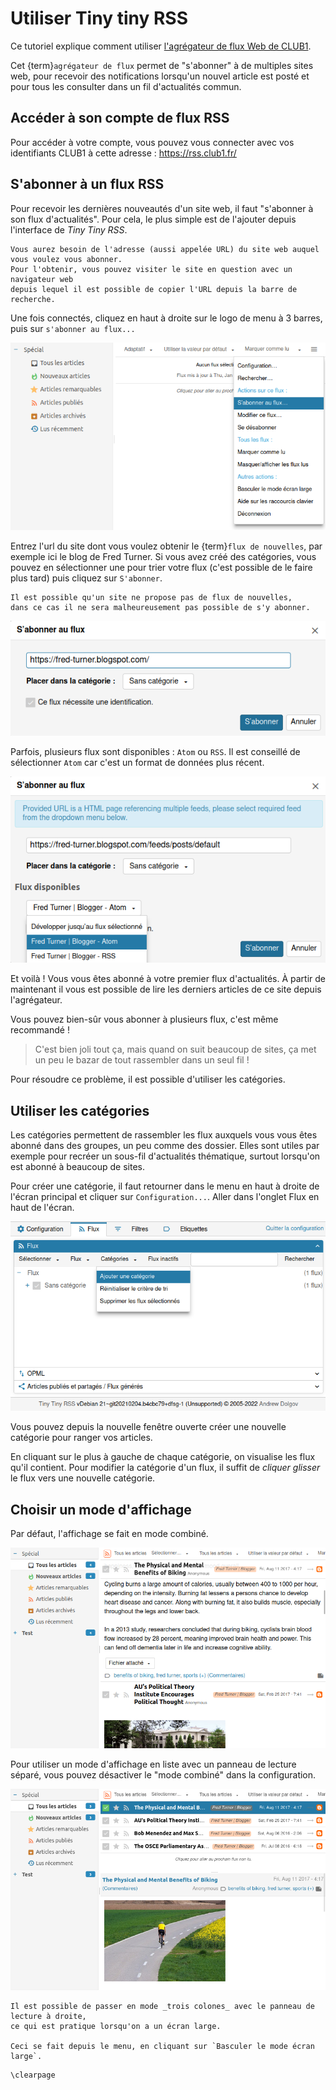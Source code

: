 Utiliser Tiny tiny RSS
======================

Ce tutoriel explique comment utiliser [l'agrégateur de flux Web de CLUB1](/services/rss.md).

Cet {term}`agrégateur de flux` permet de "s'abonner" à de multiples sites web,
pour recevoir des notifications lorsqu'un nouvel article est posté
et pour tous les consulter dans un fil d'actualités commun.

Accéder à son compte de flux RSS
--------------------------------

Pour accéder à votre compte, vous pouvez vous connecter avec vos identifiants CLUB1 à cette adresse : <https://rss.club1.fr/>

S'abonner à un flux RSS
-----------------------

Pour recevoir les dernières nouveautés d'un site web, il faut "s'abonner à son flux d'actualités".
Pour cela, le plus simple est de l'ajouter depuis l'interface de _Tiny Tiny RSS_.

```{note}
Vous aurez besoin de l'adresse (aussi appelée URL) du site web auquel vous voulez vous abonner.
Pour l'obtenir, vous pouvez visiter le site en question avec un navigateur web
depuis lequel il est possible de copier l'URL depuis la barre de recherche.
```

Une fois connectés, cliquez en haut à droite sur le logo de menu à 3 barres, puis sur `s'abonner au flux...`

![visualisation du menu](flux-rss/capture_1.png)

Entrez l'url du site dont vous voulez obtenir le {term}`flux de nouvelles`, par exemple ici le blog de Fred Turner.
Si vous avez créé des catégories, vous pouvez en sélectionner une pour trier votre flux (c'est possible de le faire plus tard)
puis cliquez sur `S'abonner`.

```{warning}
Il est possible qu'un site ne propose pas de flux de nouvelles,
dans ce cas il ne sera malheureusement pas possible de s'y abonner.
```

![lien vers site](flux-rss/capture_2.png)

Parfois, plusieurs flux sont disponibles : `Atom` ou `RSS`.
Il est conseillé de sélectionner `Atom` car c'est un format de données plus récent.

![Atom vs RSS](flux-rss/capture_3.png)

Et voilà ! Vous vous êtes abonné à votre premier flux d'actualités.
À partir de maintenant il vous est possible de lire les derniers articles de ce site depuis l'agrégateur.

Vous pouvez bien-sûr vous abonner à plusieurs flux, c'est même recommandé !

> C'est bien joli tout ça, mais quand on suit beaucoup de sites,
> ça met un peu le bazar de tout rassembler dans un seul fil !

Pour résoudre ce problème, il est possible d'utiliser les catégories.

Utiliser les catégories
-----------------------

Les catégories permettent de rassembler les flux auxquels vous vous êtes abonné dans des groupes, un peu comme des dossier.
Elles sont utiles par exemple pour recréer un sous-fil d'actualités thématique,
surtout lorsqu'on est abonné à beaucoup de sites.

Pour créer une catégorie, il faut retourner dans le menu en haut à droite de l'écran principal et cliquer sur `Configuration...`.
Aller dans l'onglet Flux en haut de l'écran.

![Config catégories 1](flux-rss/capture_4.png)

Vous pouvez depuis la nouvelle fenêtre ouverte créer une nouvelle catégorie pour ranger vos articles.

En cliquant sur le plus à gauche de chaque catégorie, on visualise les flux qu'il contient.
Pour modifier la catégorie d'un flux, il suffit de *cliquer glisser* le flux vers une nouvelle catégorie.

Choisir un mode d'affichage
---------------------------

Par défaut, l'affichage se fait en mode combiné.

![Mode d'affichage combiné](flux-rss/capture_5.png)

Pour utiliser un mode d'affichage en liste avec un panneau de lecture séparé,
vous pouvez désactiver le "mode combiné" dans la configuration.

![Mode d'affichage en liste](flux-rss/capture_6.png)

```{tip}
Il est possible de passer en mode _trois colones_ avec le panneau de lecture à droite,
ce qui est pratique lorsqu'on a un écran large.

Ceci se fait depuis le menu, en cliquant sur `Basculer le mode écran large`.
```


```{raw} latex
\clearpage
```
